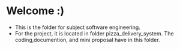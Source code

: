 # Welcome :)

- This is the folder for subject software engineering.
- For the project, it is located in folder pizza_delivery_system. The coding,documention, and mini proposal have in this folder.
